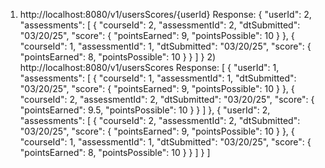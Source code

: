 1) http://localhost:8080/v1/usersScores/{userId}
Response:
   {
       "userId": 2,
       "assessments": [
           {
           "courseId": 2,
           "assessmentId": 2,
           "dtSubmitted": "03/20/25",
           "score": {
               "pointsEarned": 9,
               "pointsPossible": 10
            }
           },
           {
           "courseId": 1,
           "assessmentId": 1,
           "dtSubmitted": "03/20/25",
           "score": {
               "pointsEarned": 8,
               "pointsPossible": 10
            }
           }
       ]
   }
   2) http://localhost:8080/v1/usersScores
   Response:
      [
      {
      "userId": 1,
      "assessments": [
          {
          "courseId": 1,
          "assessmentId": 1,
          "dtSubmitted": "03/20/25",
          "score": {
              "pointsEarned": 9,
              "pointsPossible": 10
            }
          },
          {
          "courseId": 2,
          "assessmentId": 2,
          "dtSubmitted": "03/20/25",
          "score": {
              "pointsEarned": 9.5,
              "pointsPossible": 10
            }
          }
        ]
      },
      {
      "userId": 2,
      "assessments": [
      {
      "courseId": 2,
      "assessmentId": 2,
      "dtSubmitted": "03/20/25",
      "score": {
          "pointsEarned": 9,
          "pointsPossible": 10
        }
      },
      {
      "courseId": 1,
      "assessmentId": 1,
      "dtSubmitted": "03/20/25",
      "score": {
          "pointsEarned": 8,
          "pointsPossible": 10
        }
      }
      ]
      }
      ]
